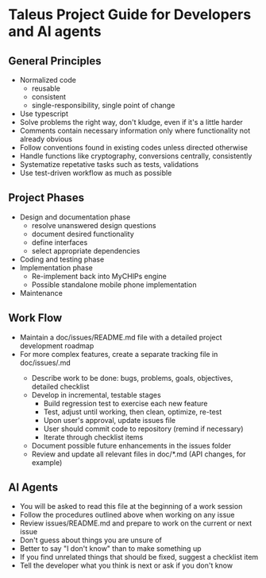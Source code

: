 # Taleus Project Guide for Developers and AI agents

## General Principles
- Normalized code
  - reusable
  - consistent
  - single-responsibility, single point of change
- Use typescript
- Solve problems the right way, don't kludge, even if it's a little harder
- Comments contain necessary information only where functionality not already obvious
- Follow conventions found in existing codes unless directed otherwise
- Handle functions like cryptography, conversions centrally, consistently
- Systematize repetative tasks such as tests, validations
- Use test-driven workflow as much as possible

## Project Phases
- Design and documentation phase
  - resolve unanswered design questions
  - document desired functionality
  - define interfaces
  - select appropriate dependencies
- Coding and testing phase
- Implementation phase
  - Re-implement back into MyCHIPs engine
  - Possible standalone mobile phone implementation
- Maintenance

## Work Flow
- Maintain a doc/issues/README.md file with a detailed project development roadmap
- For more complex features, create a separate tracking file in doc/issues/<issue>.md
  - Describe work to be done: bugs, problems, goals, objectives, detailed checklist
  - Develop in incremental, testable stages
    - Build regression test to exercise each new feature
    - Test, adjust until working, then clean, optimize, re-test
    - Upon user's approval, update issues file
    - User should commit code to repository (remind if necessary)
    - Iterate through checklist items
  - Document possible future enhancements in the issues folder
  - Review and update all relevant files in doc/*.md (API changes, for example)

## AI Agents
- You will be asked to read this file at the beginning of a work session
- Follow the procedures outlined above when working on any issue
- Review issues/README.md and prepare to work on the current or next issue
- Don't guess about things you are unsure of
- Better to say "I don't know" than to make something up
- If you find unrelated things that should be fixed, suggest a checklist item
- Tell the developer what you think is next or ask if you don't know
